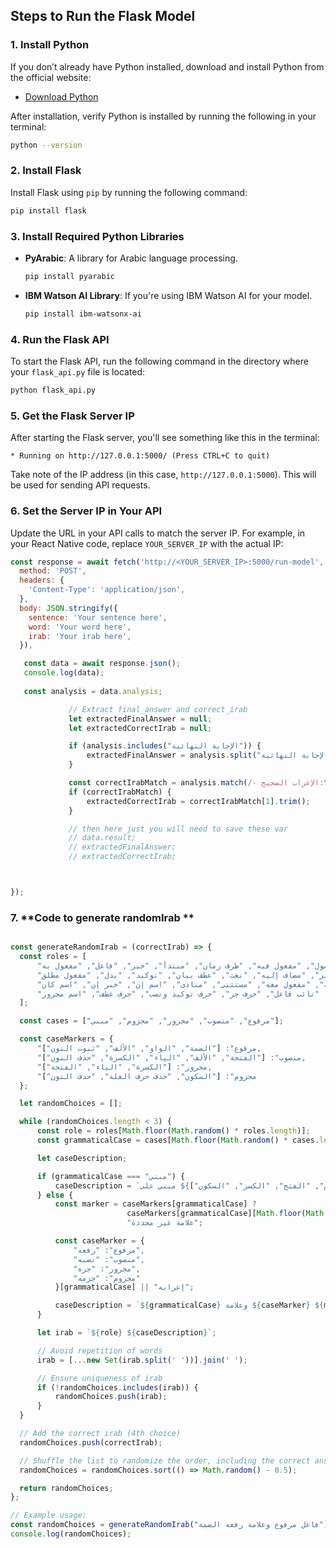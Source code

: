 
## Steps to Run the Flask Model

### 1. **Install Python**
   If you don’t already have Python installed, download and install Python from the official website:
   - [Download Python](https://www.python.org/downloads/)

   After installation, verify Python is installed by running the following in your terminal:
   ```bash
   python --version
   ```

### 2. **Install Flask**
   Install Flask using `pip` by running the following command:
   ```bash
   pip install flask
   ```

### 3. **Install Required Python Libraries**
   - **PyArabic**: A library for Arabic language processing.
     ```bash
     pip install pyarabic
     ```

   - **IBM Watson AI Library**: If you're using IBM Watson AI for your model.
     ```bash
     pip install ibm-watsonx-ai
     ```

### 4. **Run the Flask API**
   To start the Flask API, run the following command in the directory where your `flask_api.py` file is located:
   ```bash
   python flask_api.py
   ```

### 5. **Get the Flask Server IP**
   After starting the Flask server, you'll see something like this in the terminal:
   ```
   * Running on http://127.0.0.1:5000/ (Press CTRL+C to quit)
   ```

   Take note of the IP address (in this case, `http://127.0.0.1:5000`). This will be used for sending API requests.

### 6. **Set the Server IP in Your API**
   Update the URL in your API calls to match the server IP. For example, in your React Native code, replace `YOUR_SERVER_IP` with the actual IP:

   ```javascript
   const response = await fetch('http://<YOUR_SERVER_IP>:5000/run-model', {
     method: 'POST',
     headers: {
       'Content-Type': 'application/json',
     },
     body: JSON.stringify({
       sentence: 'Your sentence here',
       word: 'Your word here',
       irab: 'Your irab here',
     }),

      const data = await response.json();
      console.log(data);
     
      const analysis = data.analysis;

                // Extract final_answer and correct_irab
                let extractedFinalAnswer = null;
                let extractedCorrectIrab = null;

                if (analysis.includes("الإجابة النهائية")) {
                    extractedFinalAnswer = analysis.split("الإجابة النهائية:")[1].split("\n")[0].trim();
                }

                const correctIrabMatch = analysis.match(/- الإعراب الصحيح:\s*(.+)/);
                if (correctIrabMatch) {
                    extractedCorrectIrab = correctIrabMatch[1].trim();
                }

                // then here just you will need to save these var
                // data.result;
                // extractedFinalAnswer;
                // extractedCorrectIrab;



   });
   ```


### 7. **Code to generate randomIrab **
  ```javascript

const generateRandomIrab = (correctIrab) => {
    const roles = [
        "اسم موصول", "مفعول فيه", "ظرف زمان", "مبتدأ", "خبر", "فاعل", "مفعول به",
        "حال", "تمييز", "مضاف إليه", "نعت", "عطف بيان", "توكيد", "بدل", "مفعول مطلق",
        "مفعول لأجله", "مفعول معه", "مستثنى", "منادى", "اسم إن", "خبر إن", "اسم كان",
        "خبر كان", "نائب فاعل", "حرف جر", "حرف توكيد ونصب", "حرف عطف", "اسم مجرور"
    ];

    const cases = ["مرفوع", "منصوب", "مجرور", "مجزوم", "مبني"];

    const caseMarkers = {
        "مرفوع": ["الضمة", "الواو", "الألف", "ثبوت النون"],
        "منصوب": ["الفتحة", "الألف", "الياء", "الكسرة", "حذف النون"],
        "مجرور": ["الكسرة", "الياء", "الفتحة"],
        "مجزوم": ["السكون", "حذف حرف العلة", "حذف النون"]
    };

    let randomChoices = [];

    while (randomChoices.length < 3) {
        const role = roles[Math.floor(Math.random() * roles.length)];
        const grammaticalCase = cases[Math.floor(Math.random() * cases.length)];

        let caseDescription;

        if (grammaticalCase === "مبني") {
            caseDescription = `مبني على ${["الضم", "الفتح", "الكسر", "السكون"][Math.floor(Math.random() * 4)]}`;
        } else {
            const marker = caseMarkers[grammaticalCase] ? 
                            caseMarkers[grammaticalCase][Math.floor(Math.random() * caseMarkers[grammaticalCase].length)] : 
                            "علامة غير محددة";

            const caseMarker = {
                "مرفوع": "رفعه",
                "منصوب": "نصبه",
                "مجرور": "جره",
                "مجزوم": "جزمه"
            }[grammaticalCase] || "إعرابه";

            caseDescription = `${grammaticalCase} وعلامة ${caseMarker} ${marker}`;
        }

        let irab = `${role} ${caseDescription}`;

        // Avoid repetition of words
        irab = [...new Set(irab.split(' '))].join(' ');

        // Ensure uniqueness of irab
        if (!randomChoices.includes(irab)) {
            randomChoices.push(irab);
        }
    }

    // Add the correct irab (4th choice)
    randomChoices.push(correctIrab);

    // Shuffle the list to randomize the order, including the correct answer
    randomChoices = randomChoices.sort(() => Math.random() - 0.5);

    return randomChoices;
};

// Example usage:
const randomChoices = generateRandomIrab("فاعل مرفوع وعلامة رفعه الضمة");
console.log(randomChoices);
 ```
